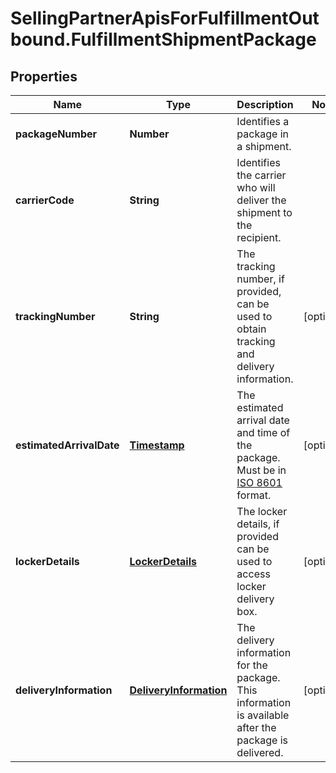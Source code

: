 # SellingPartnerApisForFulfillmentOutbound.FulfillmentShipmentPackage

## Properties
Name | Type | Description | Notes
------------ | ------------- | ------------- | -------------
**packageNumber** | **Number** | Identifies a package in a shipment. | 
**carrierCode** | **String** | Identifies the carrier who will deliver the shipment to the recipient. | 
**trackingNumber** | **String** | The tracking number, if provided, can be used to obtain tracking and delivery information. | [optional] 
**estimatedArrivalDate** | [**Timestamp**](Timestamp.md) | The estimated arrival date and time of the package. Must be in <a href='https://developer-docs.amazon.com/sp-api/docs/iso-8601'>ISO 8601</a> format. | [optional] 
**lockerDetails** | [**LockerDetails**](LockerDetails.md) | The locker details, if provided can be used to access locker delivery box. | [optional] 
**deliveryInformation** | [**DeliveryInformation**](DeliveryInformation.md) | The delivery information for the package. This information is available after the package is delivered. | [optional] 


